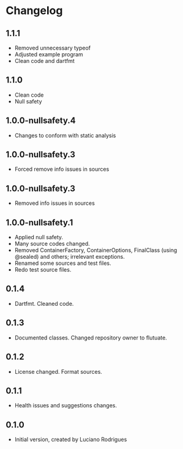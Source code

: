 # Changelog

## 1.1.1
* Removed unnecessary typeof
* Adjusted example program
* Clean code and dartfmt

## 1.1.0
* Clean code 
* Null safety

## 1.0.0-nullsafety.4
* Changes to conform with static analysis

## 1.0.0-nullsafety.3
* Forced remove info issues in sources

## 1.0.0-nullsafety.3
* Removed info issues in sources

## 1.0.0-nullsafety.1

* Applied null safety.
* Many source codes changed.
* Removed ContainerFactory, ContainerOptions, FinalClass (using @sealed) and others; irrelevant exceptions.
* Renamed some sources and test files.
* Redo test source files.

## 0.1.4

* Dartfmt. Cleaned code.

## 0.1.3

* Documented classes. Changed repository owner to flutuate.

## 0.1.2

* License changed. Format sources.

## 0.1.1

* Health issues and suggestions changes.

## 0.1.0

* Initial version, created by Luciano Rodrigues
